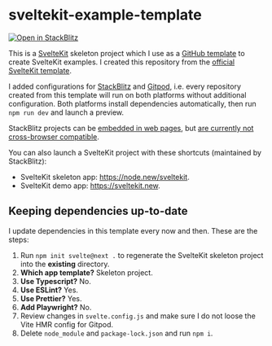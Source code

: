 # sveltekit-example-template

[![Open in StackBlitz](https://developer.stackblitz.com/img/open_in_stackblitz.svg)](https://stackblitz.com/github/maiertech/sveltekit-example-template?file=src/routes/index.svelte)

This is a [SvelteKit](https://kit.svelte.dev/) skeleton project which I use as a [GitHub template](https://docs.github.com/en/repositories/creating-and-managing-repositories/creating-a-repository-from-a-template) to create SvelteKit examples. I created this repository from the [official SvelteKit template](https://github.com/sveltejs/kit-template-default).

I added configurations for [StackBlitz](https://stackblitz.com/) and [Gitpod](https://www.gitpod.io), i.e. every repository created from this template will run on both platforms without additional configuration. Both platforms install dependencies automatically, then run `npm run dev` and launch a preview.

StackBlitz projects can be [embedded in web pages](https://developer.stackblitz.com/docs/platform/embedding/), but [are currently not cross-browser compatible](https://developer.stackblitz.com/docs/platform/browser-support/).

You can also launch a SvelteKit project with these shortcuts (maintained by StackBlitz):

- SvelteKit skeleton app: https://node.new/sveltekit.
- SvelteKit demo app: https://sveltekit.new.

## Keeping dependencies up-to-date

I update dependencies in this template every now and then. These are the steps:

1. Run `npm init svelte@next .` to regenerate the SvelteKit skeleton project into the **existing** directory.
1. **Which app template?** Skeleton project.
1. **Use Typescript?** No.
1. **Use ESLint?** Yes.
1. **Use Prettier?** Yes.
1. **Add Playwright?** No.
1. Review changes in `svelte.config.js` and make sure I do not loose the Vite HMR config for Gitpod.
1. Delete `node_module` and `package-lock.json` and run `npm i`.
